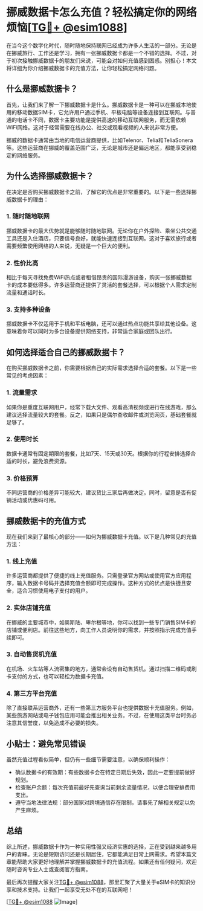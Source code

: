 # 挪威数据卡怎么充值？轻松搞定你的网络烦恼[[TG💪+ @esim1088](https://t.me/s/esim1088)]

在当今这个数字化时代，随时随地保持联网已经成为许多人生活的一部分。无论是在挪威旅行、工作还是学习，拥有一张挪威数据卡都是一个不错的选择。不过，对于初次接触挪威数据卡的朋友们来说，可能会对如何充值感到困惑。别担心！本文将详细为你介绍挪威数据卡的充值方法，让你轻松搞定网络问题。

## 什么是挪威数据卡？

首先，让我们来了解一下挪威数据卡是什么。挪威数据卡是一种可以在挪威本地使用的移动数据SIM卡，它允许用户通过手机、平板电脑等设备连接到互联网。与普通的电话卡不同，数据卡主要功能是提供高速的移动互联网服务，而无需依赖WiFi网络。这对于经常需要在线办公、社交或观看视频的人来说非常方便。

挪威的数据卡通常由当地的电信运营商提供，比如Telenor、Telia和TeliaSonera等。这些运营商在挪威的覆盖范围广泛，无论是城市还是偏远地区，都能享受到稳定的网络服务。

## 为什么选择挪威数据卡？

在决定是否购买挪威数据卡之前，了解它的优点是非常重要的。以下是一些选择挪威数据卡的理由：

### 1. **随时随地联网**
   挪威数据卡的最大优势就是能够随时随地联网。无论你在户外探险、乘坐公共交通工具还是入住酒店，只要信号良好，就能快速连接到互联网。这对于喜欢旅行或者需要频繁使用网络的人来说，无疑是一个巨大的便利。

### 2. **性价比高**
   相比于每天寻找免费WiFi热点或者租借昂贵的国际漫游设备，购买一张挪威数据卡的成本要低得多。许多运营商还提供了灵活的套餐选择，可以根据个人需求定制流量和通话时长。

### 3. **支持多种设备**
   挪威数据卡不仅适用于手机和平板电脑，还可以通过热点功能共享给其他设备。这意味着你可以同时为多台设备提供网络支持，非常适合家庭或团队出行。

## 如何选择适合自己的挪威数据卡？

在购买挪威数据卡之前，你需要根据自己的实际需求选择合适的套餐。以下是一些常见的考虑因素：

### 1. **流量需求**
   如果你是重度互联网用户，经常下载大文件、观看高清视频或进行在线游戏，那么建议选择流量较大的套餐。反之，如果只是偶尔查收邮件或浏览网页，基础套餐就足够了。

### 2. **使用时长**
   数据卡通常有固定期限的套餐，比如7天、15天或30天。根据你的行程安排选择合适的时长，避免浪费资源。

### 3. **价格预算**
   不同运营商的价格差异可能较大，建议货比三家后再做决定。同时，留意是否有促销活动或优惠码可用。

## 挪威数据卡的充值方式

现在我们来到了最核心的部分——如何为挪威数据卡充值。以下是几种常见的充值方法：

### 1. **线上充值**
   许多运营商都提供了便捷的线上充值服务。只需登录官方网站或使用官方应用程序，输入数据卡号码并选择充值金额即可完成操作。这种方式的优点是快捷且安全，适合习惯使用电子支付的用户。

### 2. **实体店铺充值**
   在挪威的主要城市中，如奥斯陆、卑尔根等地，你可以找到一些专门销售SIM卡的店铺或便利店。前往这些地方，向工作人员说明你的需求，并按照指示完成充值手续即可。

### 3. **自动售货机充值**
   在机场、火车站等人流密集的地方，通常会设有自动售货机。通过扫描二维码或刷卡支付的方式，也可以轻松为数据卡充值。

### 4. **第三方平台充值**
   除了直接联系运营商外，还有一些第三方服务平台也提供数据卡充值服务。例如，某些旅游网站或电子钱包应用可能会推出相关业务。不过，在使用这类平台时务必注意其信誉度，以免造成不必要的损失。

## 小贴士：避免常见错误

虽然充值过程看似简单，但仍有一些细节需要注意，以确保顺利操作：

- 确认数据卡的有效期：有些数据卡会在特定日期后失效，因此一定要提前做好规划。
- 检查账户余额：每次充值前最好先查询当前剩余流量情况，以便合理安排费用支出。
- 遵守当地法律法规：部分国家对跨境通信存在限制，请事先了解相关规定以免产生麻烦。

## 总结

综上所述，挪威数据卡作为一种实用性强又经济实惠的选择，正在受到越来越多用户的青睐。无论是短期访问还是长期居住，它都能满足日常上网需求。希望本篇文章能帮助大家更好地理解并掌握挪威数据卡的充值流程。如果还有任何疑问，欢迎随时咨询专业人士或查阅官方指南。

最后再次提醒大家关注[TG💪+ @esim1088](https://t.me/s/esim1088)，那里汇聚了大量关于eSIM卡的知识分享和技术支持。让我们一起享受无处不在的互联网吧！

[[TG💪+ @esim1088](https://t.me/s/esim1088) ![Image](https://i.postimg.cc/4NQfJmqS/Snipaste-2025-05-13-00-14-12.png)]